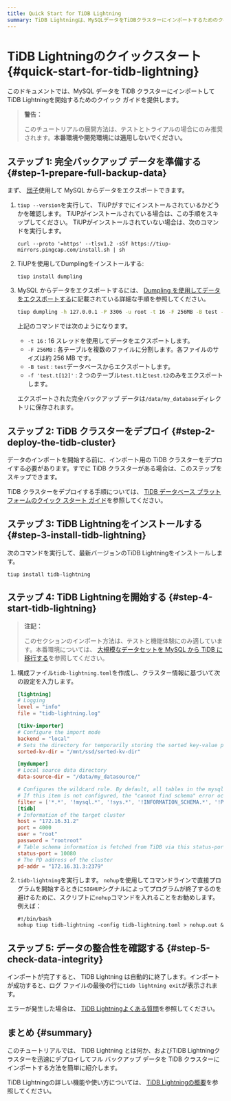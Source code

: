 ```yaml
---
title: Quick Start for TiDB Lightning
summary: TiDB Lightningは、MySQLデータをTiDBクラスターにインポートするためのクイックガイドを提供します。ただし、本番環境や開発環境には適用しないでください。データの準備、TiDBクラスターのデプロイ、TiDB Lightningのインストール、開始、そしてデータの整合性を確認する手順が含まれます。
---
```


# TiDB Lightningのクイックスタート {#quick-start-for-tidb-lightning}

このドキュメントでは、MySQL データを TiDB クラスターにインポートしてTiDB Lightningを開始するためのクイック ガイドを提供します。

> **警告：**
>
> このチュートリアルの展開方法は、テストとトライアルの場合にのみ推奨されます。**本番環境や開発環境には適用しないでください。**

## ステップ 1: 完全バックアップ データを準備する {#step-1-prepare-full-backup-data}

まず、 [団子](/dumpling-overview.md)使用して MySQL からデータをエクスポートできます。

1.  `tiup --version`を実行して、 TiUPがすでにインストールされているかどうかを確認します。 TiUPがインストールされている場合は、この手順をスキップしてください。 TiUPがインストールされていない場合は、次のコマンドを実行します。

        curl --proto '=https' --tlsv1.2 -sSf https://tiup-mirrors.pingcap.com/install.sh | sh

2.  TiUPを使用してDumplingをインストールする:

    ```shell
    tiup install dumpling
    ```

3.  MySQL からデータをエクスポートするには、 [Dumpling を使用してデータをエクスポートする](/dumpling-overview.md#export-to-sql-files)に記載されている詳細な手順を参照してください。

    ```sh
    tiup dumpling -h 127.0.0.1 -P 3306 -u root -t 16 -F 256MB -B test -f 'test.t[12]' -o /data/my_database/
    ```

    上記のコマンドでは次のようになります。

    -   `-t 16` : 16 スレッドを使用してデータをエクスポートします。
    -   `-F 256MB` : 各テーブルを複数のファイルに分割します。各ファイルのサイズは約 256 MB です。
    -   `-B test` : `test`データベースからエクスポートします。
    -   `-f 'test.t[12]'` : 2 つのテーブル`test.t1`と`test.t2`のみをエクスポートします。

    エクスポートされた完全バックアップ データは`/data/my_database`ディレクトリに保存されます。

## ステップ 2: TiDB クラスターをデプロイ {#step-2-deploy-the-tidb-cluster}

データのインポートを開始する前に、インポート用の TiDB クラスターをデプロイする必要があります。すでに TiDB クラスターがある場合は、このステップをスキップできます。

TiDB クラスターをデプロイする手順については、 [TiDB データベース プラットフォームのクイック スタート ガイド](/quick-start-with-tidb.md)を参照してください。

## ステップ 3: TiDB Lightningをインストールする {#step-3-install-tidb-lightning}

次のコマンドを実行して、最新バージョンのTiDB Lightningをインストールします。

```shell
tiup install tidb-lightning
```

## ステップ 4: TiDB Lightningを開始する {#step-4-start-tidb-lightning}

> **注記：**
>
> このセクションのインポート方法は、テストと機能体験にのみ適しています。本番環境については、 [大規模なデータセットを MySQL から TiDB に移行する](/migrate-large-mysql-to-tidb.md)を参照してください。

1.  構成ファイル`tidb-lightning.toml`を作成し、クラスター情報に基づいて次の設定を入力します。

    ```toml
    [lightning]
    # Logging
    level = "info"
    file = "tidb-lightning.log"

    [tikv-importer]
    # Configure the import mode
    backend = "local"
    # Sets the directory for temporarily storing the sorted key-value pairs. The target directory must be empty.
    sorted-kv-dir = "/mnt/ssd/sorted-kv-dir"

    [mydumper]
    # Local source data directory
    data-source-dir = "/data/my_datasource/"

    # Configures the wildcard rule. By default, all tables in the mysql, sys, INFORMATION_SCHEMA, PERFORMANCE_SCHEMA, METRICS_SCHEMA, and INSPECTION_SCHEMA system databases are filtered.
    # If this item is not configured, the "cannot find schema" error occurs when system tables are imported.
    filter = ['*.*', '!mysql.*', '!sys.*', '!INFORMATION_SCHEMA.*', '!PERFORMANCE_SCHEMA.*', '!METRICS_SCHEMA.*', '!INSPECTION_SCHEMA.*']
    [tidb]
    # Information of the target cluster
    host = "172.16.31.2"
    port = 4000
    user = "root"
    password = "rootroot"
    # Table schema information is fetched from TiDB via this status-port.
    status-port = 10080
    # The PD address of the cluster
    pd-addr = "172.16.31.3:2379"
    ```

2.  `tidb-lightning`を実行します。 `nohup`を使用してコマンドラインで直接プログラムを開始するときに`SIGHUP`シグナルによってプログラムが終了するのを避けるために、スクリプトに`nohup`コマンドを入れることをお勧めします。例えば：

    ```shell
    #!/bin/bash
    nohup tiup tidb-lightning -config tidb-lightning.toml > nohup.out &
    ```

## ステップ 5: データの整合性を確認する {#step-5-check-data-integrity}

インポートが完了すると、 TiDB Lightning は自動的に終了します。インポートが成功すると、ログ ファイルの最後の行に`tidb lightning exit`が表示されます。

エラーが発生した場合は、 [TiDB Lightningよくある質問](/tidb-lightning/tidb-lightning-faq.md)を参照してください。

## まとめ {#summary}

このチュートリアルでは、 TiDB Lightning とは何か、およびTiDB Lightningクラスターを迅速にデプロイしてフル バックアップ データを TiDB クラスターにインポートする方法を簡単に紹介します。

TiDB Lightningの詳しい機能や使い方については、 [TiDB Lightningの概要](/tidb-lightning/tidb-lightning-overview.md)を参照してください。
